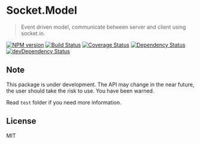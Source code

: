 Socket.Model
===

> Event driven model, communicate between server and client using socket.io.

[![NPM version](https://badge.fury.io/js/socket.model.svg)](http://badge.fury.io/js/socket.model)
[![Build Status](https://travis-ci.org/lijunle/socket.model.svg)](https://travis-ci.org/lijunle/socket.model)
[![Coverage Status](https://img.shields.io/coveralls/lijunle/socket.model.svg)](https://coveralls.io/r/lijunle/socket.model)
[![Dependency Status](https://david-dm.org/lijunle/socket.model.svg)](https://david-dm.org/lijunle/socket.model)
[![devDependency Status](https://david-dm.org/lijunle/socket.model/dev-status.svg)](https://david-dm.org/lijunle/socket.model#info=devDependencies)

Note
---

This package is under development. The API may change in the near future,
the user should take the risk to use. You have been warned.

Read `test` folder if you need more information.

License
---
MIT
